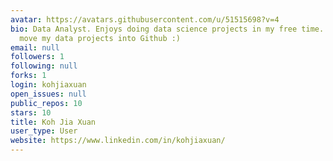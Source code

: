 ```yaml
---
avatar: https://avatars.githubusercontent.com/u/51515698?v=4
bio: Data Analyst. Enjoys doing data science projects in my free time. Started to
  move my data projects into Github :)
email: null
followers: 1
following: null
forks: 1
login: kohjiaxuan
open_issues: null
public_repos: 10
stars: 10
title: Koh Jia Xuan
user_type: User
website: https://www.linkedin.com/in/kohjiaxuan/
---
```

